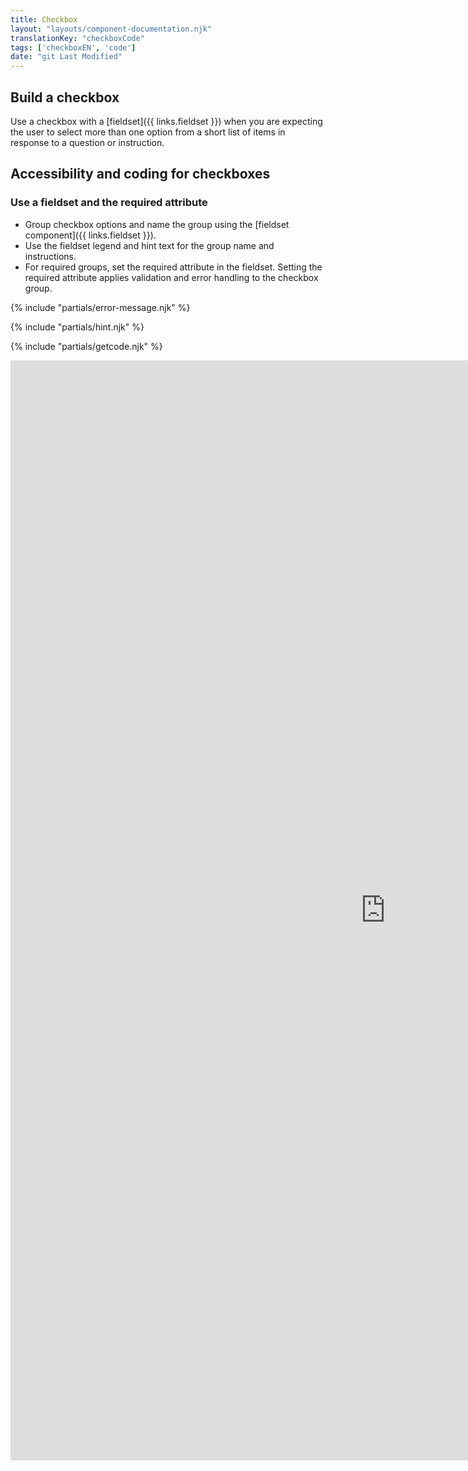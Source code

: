 ```yaml
---
title: Checkbox
layout: "layouts/component-documentation.njk"
translationKey: "checkboxCode"
tags: ['checkboxEN', 'code']
date: "git Last Modified"
---
```


## Build a checkbox

Use a checkbox with a [fieldset]({{ links.fieldset }}) when you are expecting the user to select more than one option from a short list of items in response to a question or instruction.

## Accessibility and coding for checkboxes

### Use a fieldset and the required attribute

- Group checkbox options and name the group using the [fieldset component]({{ links.fieldset }}).  
- Use the fieldset legend and hint text for the group name and instructions.
- For required groups, set the required attribute in the fieldset. Setting the required attribute  applies validation and error handling to the checkbox group.

{% include "partials/error-message.njk" %}

{% include "partials/hint.njk" %}

{% include "partials/getcode.njk" %}

<iframe
  title="Overview of gcds-checkbox properties and events."
  src="https://cds-snc.github.io/gcds-components/?path=/docs/components-checkbox--default&viewMode=docs&shortcuts=false&singleStory=true"
  width="1200"
  height="1760"
  style="display: block; margin: 0 auto;"
  frameBorder="0"
></iframe>
